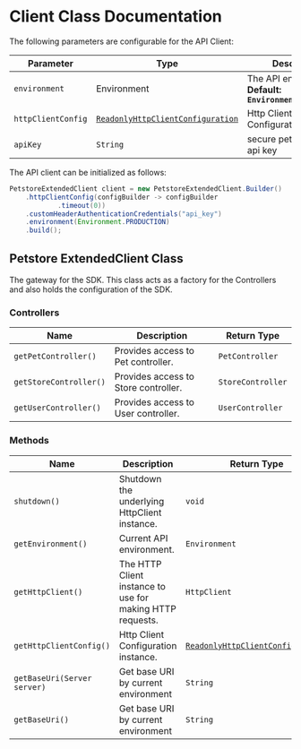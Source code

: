 
# Client Class Documentation

The following parameters are configurable for the API Client:

| Parameter | Type | Description |
|  --- | --- | --- |
| `environment` | Environment | The API environment. <br> **Default: `Environment.PRODUCTION`** |
| `httpClientConfig` | [`ReadonlyHttpClientConfiguration`](http-client-configuration.md) | Http Client Configuration instance. |
| `apiKey` | `String` | secure petstore with an api key |

The API client can be initialized as follows:

```java
PetstoreExtendedClient client = new PetstoreExtendedClient.Builder()
    .httpClientConfig(configBuilder -> configBuilder
            .timeout(0))
    .customHeaderAuthenticationCredentials("api_key")
    .environment(Environment.PRODUCTION)
    .build();
```

## Petstore ExtendedClient Class

The gateway for the SDK. This class acts as a factory for the Controllers and also holds the configuration of the SDK.

### Controllers

| Name | Description | Return Type |
|  --- | --- | --- |
| `getPetController()` | Provides access to Pet controller. | `PetController` |
| `getStoreController()` | Provides access to Store controller. | `StoreController` |
| `getUserController()` | Provides access to User controller. | `UserController` |

### Methods

| Name | Description | Return Type |
|  --- | --- | --- |
| `shutdown()` | Shutdown the underlying HttpClient instance. | `void` |
| `getEnvironment()` | Current API environment. | `Environment` |
| `getHttpClient()` | The HTTP Client instance to use for making HTTP requests. | `HttpClient` |
| `getHttpClientConfig()` | Http Client Configuration instance. | [`ReadonlyHttpClientConfiguration`](http-client-configuration.md) |
| `getBaseUri(Server server)` | Get base URI by current environment | `String` |
| `getBaseUri()` | Get base URI by current environment | `String` |

